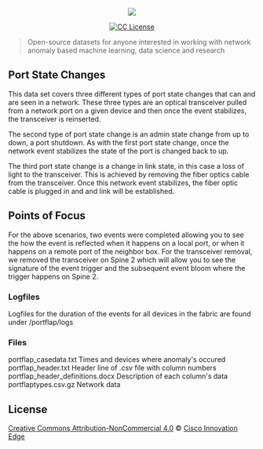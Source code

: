 <p align="center">
    <a href="https://github.com/cisco-ie/telemetry" target="_blank"><img src="https://user-images.githubusercontent.com/6020066/29088554-449866a6-7c2e-11e7-9b92-8e2802619122.png"></a>
 </p>

<p align="center">
    <a href="https://github.com/cisco-ie/telemetry/blob/master/LICENSE"><img src="https://img.shields.io/badge/License-CC%20BY--NC%204.0-lightgrey.svg?style=flat-square" alt="CC License"></a>
</p>

> Open-source datasets for anyone interested in working with network anomaly based
machine learning, data science and research

## Port State Changes
This data set covers three different types of port state changes that can and are seen in a network. 
These three types are an optical transceiver pulled from a network port on a given device and then
once the event stabilizes, the transceiver is reinserted.  

The second type of port state change is an admin state change from up to down, a port shutdown. 
As with the first port state change, once the network event stabilizes the state of the port
is changed back to up.

The third port state change is a change in link state, in this case a loss of light to the 
transceiver.  This is achieved by removing the fiber optics cable from the transceiver.  Once
this network event stabilizes, the fiber optic cable is plugged in and and link will be established.



## Points of Focus

For the above scenarios, two events were completed allowing you to see the how the event 
is reflected when it happens on a local port, or when it happens on a remote port of the neighbor box. 
For the transceiver removal, we removed the transceiver on Spine 2 which will allow you to see the signature of 
the event trigger and the subsequent event bloom where the trigger happens on Spine 2.    

### Logfiles

Logfiles for the duration of the events for all devices in the fabric are found under /portflap/logs

### Files

portflap_casedata.txt                  Times and devices where anomaly's occured
portflap_header.txt                    Header line of .csv file with column numbers
portflap_header_definitions.docx       Description of each column's data
portflaptypes.csv.gz                   Network data


## License
[Creative Commons Attribution-NonCommercial 4.0](LICENSE) &copy; [Cisco Innovation Edge](https://github.com/cisco-ie/telemetry/blob/master/LICENSE)
